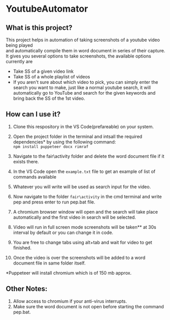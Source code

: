 # YoutubeAutomator

## What is this project?<br />
This project helps in automation of taking screenshots of a youtube video being played <br />
and automatically compile them in word document in series of their capture.<br /> 
It gives you several options  to take screenshots, the available options currently are <br />
* Take SS of  a given video link
* Take SS of a whole playlist of videos
* If you aren't sure about which video to pick, you can simply enter the search you want to make, just like a normal youtube search, it will automatically go to YouTube and search for the given keywords and bring back the SS of the 1st video.

## How can I use it?<br />
1. Clone this respository in the VS Code(prefareable) on your system.<br />
2. Open the project folder in the terminal and intsall the required dependencies* by using the following command:<br />
                             ` npm install puppeteer docx rimraf ` <br />

3. Navigate to the fair\activity folder and delete the word document file if it exists there.<br />
4. In the VS Code open the ` example.txt ` file to get an example of list of commands available <br />
5. Whatever you will write will be used as search input for the video.<br />
6. Now navigate to the folder `fair\activity` in the cmd terminal and write pep and press enter to run pep.bat file.<br />
7. A chromium browser window will open and the search will take place automatically and the first video in search will be selected.<br />
8. Video will run in full screen mode screenshots will be taken** at 30s interval by default or you can change it in code.<br />
9. You are free to change tabs using alt+tab and wait for video to get finished.<br />
10. Once the video is over the screenshots will be added to a word document file in same folder itself.

\*Puppeteer will install chromium which is of 150 mb approx.<br />

## Other Notes: <br />
1) Allow access to chromium if your anti-virus interrupts.<br />
2) Make sure the word document is not open before starting the command pep.bat.
